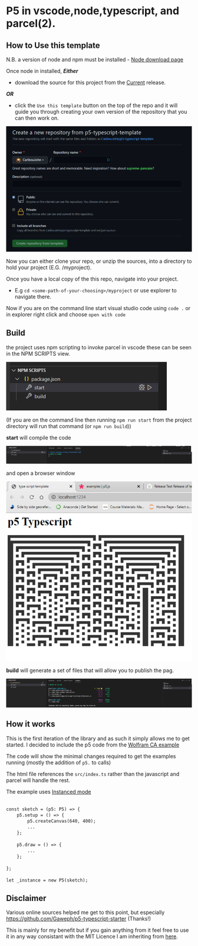 # P5 in vscode,node,typescript, and parcel(2). 
## How to Use this template

N.B. a version of node and npm must be installed - [Node download page](https://nodejs.org/en/download/)

Once node in installed, ___Either___ 

* download the source for this project from the [Current](https://github.com/CaribouJohn/p5-typescript-template/releases/tag/v0.1) release.

___OR___

*  click the ```Use this template``` button on the top of the repo and it will guide you through creating your own version of the repository that you can then work on. 

![Use Template](./images/use-template.png)

Now you can either clone your repo, or unzip the sources, into a directory to hold your project (E.G. <some-path-of-your-choosing>/myproject). 

Once you have a local copy of the this repo, navigate into your project. 
* E.g ```cd <some-path-of-your-choosing>/myproject``` or use explorer to navigate there. 

Now if you are on the command line start visual studio code using ```code .``` or in explorer right click and choose ```open with code```

## Build 

the project uses npm scripting to invoke parcel in vscode these can be seen in the NPM SCRIPTS view.

![npm](images/npmscripts.png)

(If you are on the command line then running ```npm run start``` from the project directory will run that command (or ```npm run build```))

__start__ will compile the code 

![term](images/terminal.png)

and open a browser window

![browser](images/parcelstart.png)

__build__ will generate a set of files that will allow you to publish the pag. 

![build](images\buildterm.png)

## How it works

This is the first iteration of the library and as such it simply allows me to get started. I decided to include the p5 code from the [Wolfram CA example](https://p5js.org/examples/simulate-wolfram-ca.html)

The code will show the minimal changes required to get the examples running (mostly the addition of ```p5.``` to calls)

The html file references the ```src/index.ts``` rather than the javascript and parcel will handle the rest.

The example uses [Instanced mode](https://p5js.org/reference/#/p5/p5)
```

const sketch = (p5: P5) => {
    p5.setup = () => {
        p5.createCanvas(640, 400);
        ...
    };

    p5.draw = () => {
        ...
    };

};

let _instance = new P5(sketch);
```

## Disclaimer
Various online sources helped me get to this point, but especially https://github.com/Gaweph/p5-typescript-starter (Thanks!) 

This is mainly for my benefit but if you gain anything from it feel free to use it in any way consistant with the MIT Licence I am inheriting from [here](https://github.com/Gaweph/p5-typescript-starter). 
